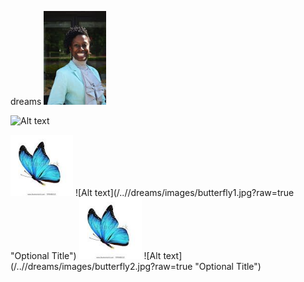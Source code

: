 dreams
<img src="images/ceo.jpg" width="100">

![Alt text](/../<gh-pages>/dreams/images/ceo.jpg?raw=true "Optional Title")

<img src="images/butterfly1.jpg" width="100">
![Alt text](/../<gh-pages>/dreams/images/butterfly1.jpg?raw=true "Optional Title")

<img src="images/butterfly2.jpg" width="100">
![Alt text](/../<gh-pages>/dreams/images/butterfly2.jpg?raw=true "Optional Title")
